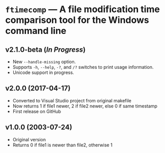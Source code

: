 `ftimecomp` — A file modification time comparison tool for the Windows command line
===================================================================================

## v2.1.0-beta  (*In Progress*)
  - New `--handle-missing` option.
  - Supports `-h`, `--help`, `-?`, and `/?` switches to print usage information.
  - Unicode support in progress.

## v2.0.0  (2017-04-17)
  - Converted to Visual Studio project from original makefile
  - Now returns 1 if file1 newer, 2 if file2 newer, else 0 if same timestamp
  - First release on GitHub

## v1.0.0  (2003-07-24)
  - Original version
  - Returns 0 if file1 is newer than file2, otherwise 1
